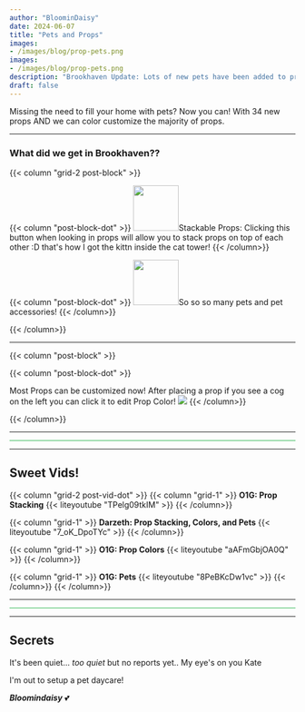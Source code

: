 ```yaml
---
author: "BloominDaisy"
date: 2024-06-07
title: "Pets and Props"
images:
- /images/blog/prop-pets.png
images: 
- /images/blog/prop-pets.png
description: "Brookhaven Update: Lots of new pets have been added to props in addition to props can now be color customized!"
draft: false
---
```


Missing the need to fill your home with pets? Now you can! With 34 new props AND we can color customize the majority of props.

---

### What did we get in Brookhaven??

{{< column "grid-2 post-block" >}}

{{< column "post-block-dot" >}}
<img src="/images/blog/prop_stack_feature_button.png" loading="lazy" style="width: 80px; height: 80px;">Stackable Props: Clicking this button when looking in props will allow you to stack props on top of each other :D that's how I got the kittn inside the cat tower!
{{< /column>}}

{{< column "post-block-dot" >}}
<img src="/images/blog/prop_category_pets_icon.png" loading="lazy" style="width: 80px; height: 80px;">So so so many pets and pet accessories!
{{< /column>}}


{{< /column>}}

---
{{< column "post-block" >}}

{{< column "post-block-dot" >}}

Most Props can be customized now! After placing a prop if you see a cog on the left you can click it to edit Prop Color!
<img src="/images/blog/prop_customize_color_feature.png" loading="lazy">
{{< /column>}}



{{< /column>}}

---

<hr style="background-color: #28b44c" size=8 class="post-block">

---

## Sweet Vids!

{{< column "grid-2 post-vid-dot" >}}
{{< column "grid-1" >}}
**O1G: Prop Stacking** {{< liteyoutube "TPelg09tkIM" >}}
{{< /column>}}

{{< column "grid-1" >}}
**Darzeth: Prop Stacking, Colors, and Pets** {{< liteyoutube "7_oK_DpoTYc" >}}
{{< /column>}}

{{< column "grid-1" >}}
**O1G: Prop Colors** {{< liteyoutube "aAFmGbjOA0Q" >}}
{{< /column>}}

{{< column "grid-1" >}}
**O1G: Pets** {{< liteyoutube "8PeBKcDw1vc" >}}
{{< /column>}}
{{< /column>}}

---

<hr style="background-color: #28b44c" size=8 class="post-block">

---

## Secrets

It's been quiet... _too quiet_ but no reports yet.. My eye's on you Kate

I'm out to setup a pet daycare! 

_**Bloomindaisy**_ <span class="nowrap"><span class="emojify">💕</span>